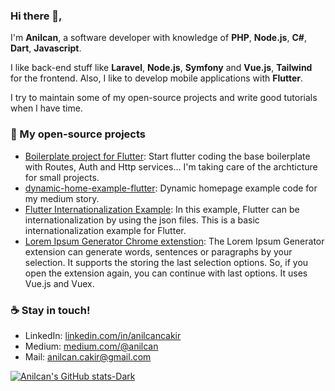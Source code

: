### Hi there 👋,

I'm **Anilcan**, a software developer with knowledge of **PHP**, **Node.js**, **C#**, **Dart**, **Javascript**.

I like back-end stuff like **Laravel**, **Node.js**, **Symfony** and **Vue.js**, **Tailwind** for the frontend. Also, I like to develop mobile applications with **Flutter**.

I try to maintain some of my open-source projects and write good tutorials when I have time.

### 🌟 My open-source projects
- [Boilerplate project for Flutter](https://github.com/anilcancakir/flutter-boilerplate): Start flutter coding the base boilerplate with Routes, Auth and Http services... I'm taking care of the archticture for small projects.
- [dynamic-home-example-flutter](https://github.com/anilcancakir/dynamic-home-example-flutter): Dynamic homepage example code for my medium story.
- [Flutter Internationalization Example](https://github.com/anilcancakir/flutter-internationalization): In this example, Flutter can be internationalization by using the json files. This is a basic internationalization example for Flutter.
- [Lorem Ipsum Generator Chrome extenstion](https://github.com/anilcancakir/lorem-ipsum-generator-chrome-extension): The Lorem Ipsum Generator extension can generate words, sentences or paragraphs by your selection. It supports the storing the last selection options. So, if you open the extension again, you can continue with last options. It uses Vue.js and Vuex.

### ☕ Stay in touch!
- LinkedIn: [linkedin.com/in/anilcancakir](https://www.linkedin.com/in/anilcancakir/)
- Medium: [medium.com/@anilcan](https://medium.com/@anilcan)
- Mail: [anilcan.cakir@gmail.com](mailto:anilcan.cakir@gmail.com)

[![Anilcan's GitHub stats-Dark](https://github-readme-stats.vercel.app/api?username=anilcancakir&show_icons=true&theme=dark)](https://github.com/anilcancakir)
